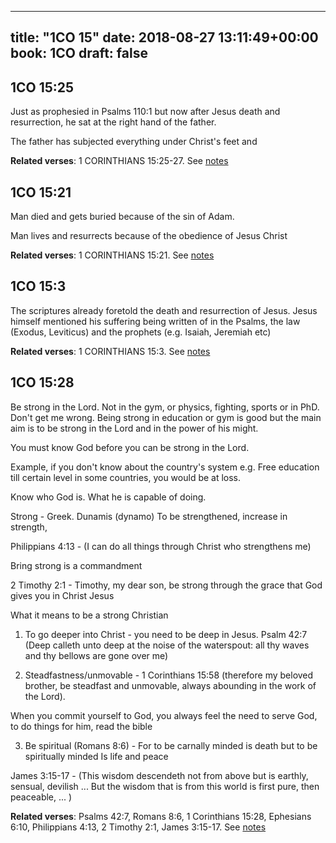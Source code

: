 
---
title: "1CO 15"
date: 2018-08-27 13:11:49+00:00
book: 1CO
draft: false
---

## 1CO 15:25

Just as prophesied in Psalms 110:1 but now after Jesus death and resurrection, he sat at the right hand of the father.

The father has subjected everything under Christ's feet and

**Related verses**: 1 CORINTHIANS 15:25-27. See [notes](https://my.bible.com/notes/2975602920131387411)


## 1CO 15:21

Man died and gets buried because of the sin of Adam.

Man lives and resurrects because of the obedience of Jesus Christ

**Related verses**: 1 CORINTHIANS 15:21. See [notes](https://my.bible.com/notes/2975601902945559551)


## 1CO 15:3

The scriptures already foretold the death and resurrection of Jesus. Jesus himself mentioned his suffering being written of in the Psalms, the law (Exodus, Leviticus) and the prophets (e.g. Isaiah, Jeremiah etc)

**Related verses**: 1 CORINTHIANS 15:3. See [notes](https://my.bible.com/notes/2975587527446750082)


## 1CO 15:28

Be strong in the Lord. Not in the gym, or physics, fighting, sports or in PhD. Don't get me wrong. Being strong in education or gym is good but the main aim is to be strong in the Lord and in the power of his might.

You must know God before you can be strong in the Lord.

Example, if you don't know about the country's system e.g. Free education till certain level in some countries, you would be at loss.

Know who God is. What he is capable of doing.

Strong - Greek. Dunamis (dynamo) 
To be strengthened, increase in strength,

Philippians 4:13 - (I can do all things through Christ who strengthens me)
 
Bring strong is a commandment 

2 Timothy 2:1 - Timothy, my dear son, be strong through the grace that God gives you in Christ Jesus

What it means to be a strong Christian

1. To go deeper into Christ - you need to be deep in Jesus. Psalm 42:7 (Deep calleth unto deep at the noise of the waterspout: all thy waves and thy bellows are gone over me)

2. Steadfastness/unmovable - 1 Corinthians 15:58 (therefore my beloved brother, be steadfast and unmovable, always abounding in the work of the Lord). 

When you commit yourself to God, you always feel the need to serve God, to do things for him, read the bible

3. Be spiritual (Romans 8:6) - For to be carnally minded is death but to be spiritually minded Is life and peace

James 3:15-17 - (This wisdom descendeth not from above but is earthly, sensual, devilish ... But the wisdom that is from this world is first pure, then peaceable, ... )






**Related verses**: Psalms 42:7, Romans 8:6, 1 Corinthians 15:28, Ephesians 6:10, Philippians 4:13, 2 Timothy 2:1, James 3:15-17. See [notes](https://my.bible.com/notes/2300240412843696251)

